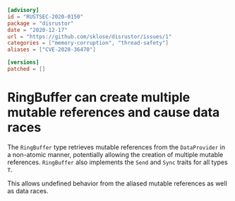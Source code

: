 ```toml
[advisory]
id = "RUSTSEC-2020-0150"
package = "disrustor"
date = "2020-12-17"
url = "https://github.com/sklose/disrustor/issues/1"
categories = ["memory-corruption", "thread-safety"]
aliases = ["CVE-2020-36470"]

[versions]
patched = []
```

# RingBuffer can create multiple mutable references and cause data races

The `RingBuffer` type retrieves mutable references from the `DataProvider` in a
non-atomic manner, potentially allowing the creation of multiple mutable
references. `RingBuffer` also implements the `Send` and `Sync` traits for all
types `T`.

This allows undefined behavior from the aliased mutable references as well
as data races.
